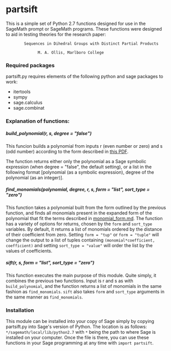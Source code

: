 # partsift
This is a simple set of Python 2.7 functions designed for use in the SageMath prompt or SageMath programs.
These functions were designed to aid in testing theories for the research paper:
            
            Sequences in Dihedral Groups with Distinct Partial Products
                   
                  M. A. Ollis, Marlboro College
### Required packages
partsift.py requires elements of the following python and sage packages to work:
- itertools
- sympy
- sage.calculus
- sage.combinat

### Explanation of functions:

##### *build_polynomial(r, s, degree = "false")*
This funcion builds a polynomial from inputs r (even number or zero) and s (odd number) according to the form described in [this PDF](https://drive.google.com/file/d/0B4oI_aO3gvmWRnVvMzlRa2JRYk14TGtlODhqb1hqSDVJUUx3/view?usp=sharing).

The function returns either only the polynomial as a Sage symbolic expression (when degree = "false", the default setting), or a list in the following format \[polynomial (as a symbolic expression), degree of the polynomial (as an integer)].

##### *find_monomials(polynomial, degree, r, s, form = "list", sort_type = "zero")*
This function takes a polynomial built from the form outlined by the previous function, and finds all monomials present in the expanded form of the polynomial that fit the terms described in [monomial_form.md](polynomial_formulas/monomial_form.md). The function has a variety of options for returns, chosen by the `form` and `sort_type` variables. By default, it returns a list of monomials ordered by the distance of their coefficient from zero. Setting `form = "tup"` or `form = "tuple"` will change the output to a list of tuples containing `(monomial*coefficient, coefficient)` and setting `sort_type = "value"` will order the list by the values of coefficients. 

##### *sift(r, s, form = "list", sort_type = "zero")*
This function executes the main purpose of this module. Quite simply, it combines the previous two functions. Input is r and s as with `build_polynomial`, and the function returns a list of monomials in the same fashion as `find_monomials`. `sift` also takes `form` and `sort_type` arguments in the same manner as `find_monomials`. 

### Installation 
This module can be installed into your copy of Sage simply by copying partsift.py into Sage's version of Python. The location is as follows: `*/sagemath/local/lib/python2.7` with `*` being the path to where Sage is installed on your computer. Once the file is there, you can use these functions in your Sage programming at any time with `import partsift`. 
